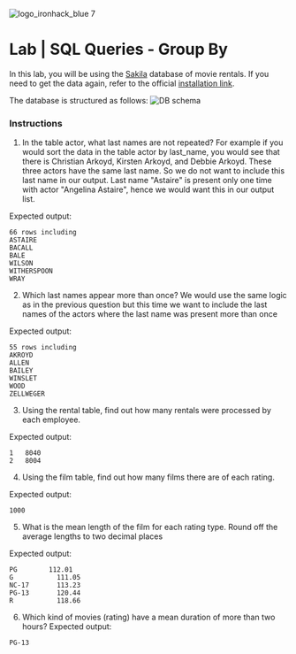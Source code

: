 ![logo_ironhack_blue 7](https://user-images.githubusercontent.com/23629340/40541063-a07a0a8a-601a-11e8-91b5-2f13e4e6b441.png)

# Lab | SQL Queries - Group By

In this lab, you will be using the [Sakila](https://dev.mysql.com/doc/sakila/en/) database of movie rentals. If you need to get the data again, refer to the official [installation link](https://dev.mysql.com/doc/sakila/en/sakila-installation.html).

The database is structured as follows:
![DB schema](https://education-team-2020.s3-eu-west-1.amazonaws.com/data-analytics/database-sakila-schema.png)

### Instructions

1. In the table actor, what last names are not repeated? For example if you would sort the data in the table actor by last_name, you would see that there is Christian Arkoyd, Kirsten Arkoyd, and Debbie Arkoyd. These three actors have the same last name. So we do not want to include this last name in our output. Last name "Astaire" is present only one time with actor "Angelina Astaire", hence we would want this in our output list. 

Expected output:
```shell
66 rows including
ASTAIRE
BACALL
BALE
WILSON
WITHERSPOON
WRAY
```
2. Which last names appear more than once? We would use the same logic as in the previous question but this time we want to include the last names of the actors where the last name was present more than once

Expected output:
```shell
55 rows including
AKROYD
ALLEN
BAILEY
WINSLET
WOOD
ZELLWEGER
```
3. Using the rental table, find out how many rentals were processed by each employee.

Expected output:
```shell
1	8040
2	8004
```
4. Using the film table, find out how many films there are of each rating.

Expected output:
```shell
1000
```
5. What is the mean length of the film for each rating type. Round off the average lengths to two decimal places 

Expected output:
```shell
PG	      112.01
G	        111.05
NC-17	    113.23
PG-13	    120.44
R	        118.66
```
6. Which kind of movies (rating) have a mean duration of more than two hours?
Expected output:
```shell
PG-13
```
